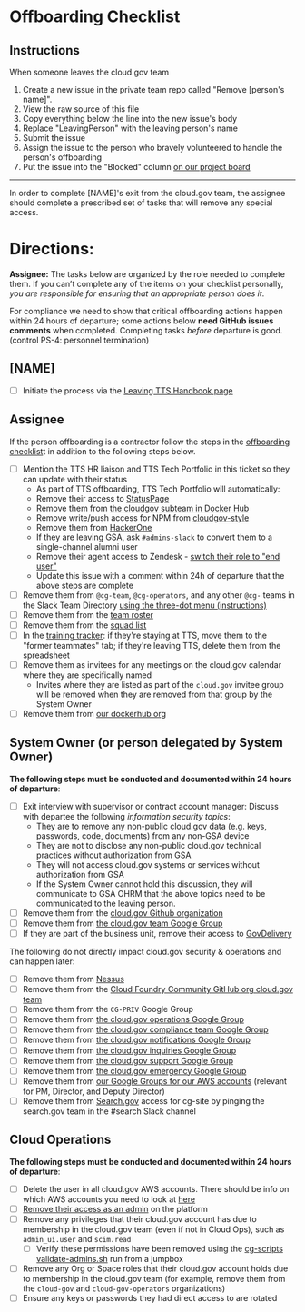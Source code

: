# Offboarding Checklist

## Instructions

When someone leaves the cloud.gov team

1. Create a new issue in the private team repo called "Remove [person's name]".
2. View the raw source of this file
3. Copy everything below the line into the new issue's body
4. Replace "LeavingPerson" with the leaving person's name
5. Submit the issue
6. Assign the issue to the person who bravely volunteered to handle the person's offboarding
7. Put the issue into the "Blocked" column [on our project board](https://github.com/orgs/cloud-gov/projects/2)

---

In order to complete [NAME]'s exit from the cloud.gov team, the assignee should complete a prescribed set of tasks that will remove any special access.

# Directions:

**Assignee:** The tasks below are organized by the role needed to complete them. If you can’t complete any of the items on your checklist personally, _you are responsible for ensuring that an appropriate person does it_.

For compliance we need to show that critical offboarding actions happen within 24 hours of departure; some actions below **need GitHub issues comments** when completed. Completing tasks _before_ departure is good. (control PS-4: personnel termination)

## [NAME]

- [ ] Initiate the process via the [Leaving TTS Handbook page](https://handbook.18f.gov/leaving-tts/)

## Assignee

If the person offboarding is a contractor follow the steps in the [offboarding checklist](https://docs.google.com/spreadsheets/d/1u5GQ2i4u20x3r1ryXifWf99ZM_U6BPOu-rHaoFADZ6k/edit#gid=1078790596)t in addition to the following steps below.

- [ ] Mention the TTS HR liaison and TTS Tech Portfolio in this ticket so they can update with their status
  - As part of TTS offboarding, TTS Tech Portfolio will automatically:
  - Remove their access to [StatusPage](https://manage.statuspage.io/organizations/btc69fwyvjh7/team) 
  - Remove them from [the cloudgov subteam in Docker Hub](https://hub.docker.com/u/18fgsa/dashboard/teams/?team=cloudgov)
  - Remove write/push access for NPM from [cloudgov-style](https://www.npmjs.com/package/cloudgov-style)
  - Remove them from [HackerOne](https://hackerone.com/)
  - If they are leaving GSA, ask `#admins-slack` to convert them to a single-channel alumni user
  - Remove their agent access to Zendesk - [switch their role to "end user"](https://cloud-gov.zendesk.com/agent/admin/people)
  - Update this issue with a comment within 24h of departure that the above steps are complete
- [ ] Remove them from `@cg-team`, `@cg-operators`, and any other `@cg-` teams in the Slack Team Directory [using the three-dot menu (instructions)](https://get.slack.help/hc/en-us/articles/212906697-User-Groups)
- [ ] Remove them from the [team roster](https://docs.google.com/spreadsheets/d/1mW3tphZ98ExmMxLHPogSpTq8DzYr5Oh8_SHnOTvjRWM/edit#gid=0)
- [ ] Remove them from the [squad list](https://github.com/18F/cg-product/blob/master/DeliveryProcess.md#squads)
- [ ] In the [training tracker](https://docs.google.com/spreadsheets/d/1hqU6cNeEB293OT0j3OvbdAFRkrf2zDOrPVxGfnr4sSw/edit#gid=0): if they're staying at TTS, move them to the "former teammates" tab; if they're leaving TTS, delete them from the spreadsheet
- [ ] Remove them as invitees for any meetings on the cloud.gov calendar where they are specifically named
    - Invites where they are listed as part of the `cloud.gov` invitee group will be removed when they are removed from that group by the System Owner
- [ ] Remove them from [our dockerhub org](https://hub.docker.com/orgs/cloudgov)

## System Owner (or person delegated by System Owner)

**The following steps must be conducted and documented within 24 hours of departure**:

- [ ] Exit interview with supervisor or contract account manager: Discuss with departee the following _information security topics_:
  - They are to remove any non-public cloud.gov data (e.g. keys, passwords, code, documents) from any non-GSA device
  - They are not to disclose any non-public cloud.gov technical practices without authorization from GSA
  - They will not access cloud.gov systems or services without authorization from GSA
  - If the System Owner cannot hold this discussion, they will communicate to GSA OHRM that the above topics need to be communicated to the leaving person.
- [ ] Remove them from the [cloud.gov Github organization](https://github.com/orgs/cloud-gov/people)
- [ ] Remove them from [the cloud.gov team Google Group](https://groups.google.com/a/gsa.gov/forum/?hl=en#!managemembers/cloud-gov/members/active)
- [ ] If they are part of the business unit, remove their access to [GovDelivery](https://admin.govdelivery.com/administrators)

The following do not directly impact cloud.gov security & operations and can happen later:

- [ ] Remove them from [Nessus](https://nessus.fr.cloud.gov/#/settings/users)
- [ ] Remove them from the [Cloud Foundry Community GitHub org cloud.gov team](https://github.com/orgs/cloudfoundry-community/teams/cloud-gov/members)
- [ ] Remove them from the `CG-PRIV` Google Group
- [ ] Remove them from [the cloud.gov operations Google Group](https://groups.google.com/a/gsa.gov/forum/#!managemembers/cloud-gov-operations/members/active)
- [ ] Remove them from [the cloud.gov compliance team Google Group](https://groups.google.com/a/gsa.gov/forum/?hl=en#!managemembers/cloud-gov-compliance/members/active)
- [ ] Remove them from [the cloud.gov notifications Google Group](https://groups.google.com/a/gsa.gov/forum/?hl=en#!managemembers/cloud-gov-notifications/members/active)
- [ ] Remove them from [the cloud.gov inquiries Google Group](https://groups.google.com/a/gsa.gov/forum/?hl=en#!managemembers/cloud-gov-inquiries/members/active)
- [ ] Remove them from [the cloud.gov support Google Group](https://groups.google.com/a/gsa.gov/forum/?hl=en#!managemembers/cloud-gov-support/members/active)
- [ ] Remove them from [the cloud.gov emergency Google Group](https://groups.google.com/a/gsa.gov/forum/?hl=en#!managemembers/cloud-gov-emergency/members/active)
- [ ] Remove them from [our Google Groups for our AWS accounts](https://docs.google.com/document/d/110o1L7EOby3hvE5d-cDhg2LBLHymbZLnMPe9kuk4qp8/edit#) (relevant for PM, Director, and Deputy Director)
- [ ] Remove them from [Search.gov](https://search.gov/) access for cg-site by pinging the search.gov team in the #search Slack channel

## Cloud Operations

**The following steps must be conducted and documented within 24 hours of departure**:

- [ ] Delete the user in all cloud.gov AWS accounts.  There should be info on which AWS accounts you need to look at [here](https://docs.google.com/document/d/110o1L7EOby3hvE5d-cDhg2LBLHymbZLnMPe9kuk4qp8/edit)
- [ ] [Remove their access as an admin](https://cloud.gov/docs/ops/managing-users/#managing-admins) on the platform
- [ ] Remove any privileges that their cloud.gov account has due to membership in the cloud.gov team (even if not in Cloud Ops), such as `admin_ui.user` and `scim.read`
    - [ ] Verify these permissions have been removed using the [cg-scripts validate-admins.sh](https://github.com/18F/cg-scripts/blob/master/validate-admins.sh) run from a jumpbox
- [ ] Remove any Org or Space roles that their cloud.gov account holds due to membership in the cloud.gov team (for example, remove them from the `cloud-gov` and `cloud-gov-operators` organizations)
- [ ] Ensure any keys or passwords they had direct access to are rotated
